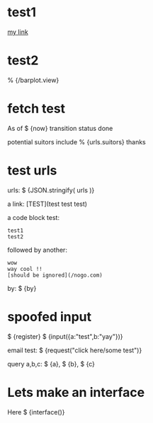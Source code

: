 # test1
[my link](/junk.txt)

# test2
% {/barplot.view}

# fetch test
As of $ {now} transition status done

potential suitors include % {urls.suitors} thanks

# test urls
urls: $ {JSON.stringify( urls )}

a link: [TEST](test test test)

a code block test:

	test1
	test2

followed by another:

	wow
	way cool !!
	[should be ignored](/nogo.com)

by: $ {by}

# spoofed input
$ {register} $ {input({a:"test",b:"yay"})}

email test: $ {request("click here/some test")}

query a,b,c: $ {a}, $ {b}, $ {c}

# Lets make an interface

Here $ {interface()}
